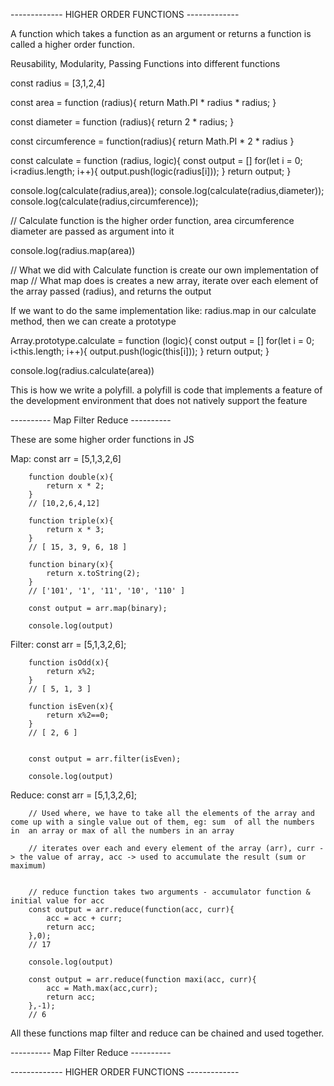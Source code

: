 ------------- HIGHER ORDER FUNCTIONS -------------

A function which takes a function as an argument or returns a function is called a higher order function.

Reusability, Modularity, Passing Functions into different functions


const radius = [3,1,2,4]

const area = function  (radius){
    return Math.PI * radius * radius;
}

const diameter = function (radius){
    return 2 * radius;
}

const circumference = function(radius){
    return Math.PI * 2 * radius
}

const calculate = function (radius, logic){
    const output = []
    for(let i = 0; i<radius.length; i++){
        output.push(logic(radius[i]));
    }
    return output;
}

console.log(calculate(radius,area));
console.log(calculate(radius,diameter));
console.log(calculate(radius,circumference));


// Calculate function is the higher order function, area circumference diameter are passed as argument into it


console.log(radius.map(area))

// What we did with Calculate function is create our own implementation of map 
// What  map does is creates a new array, iterate over each element of the array passed (radius), and returns the output

If we want to do the same implementation like: radius.map in our calculate method, then we can create a prototype

Array.prototype.calculate = function (logic){
    const output = []
    for(let i = 0; i<this.length; i++){
        output.push(logic(this[i]));
    }
    return output;
}

console.log(radius.calculate(area))


This is how we write a polyfill.
a polyfill is code that implements a feature of the development environment that does not natively support the feature

---------- Map Filter Reduce ----------

These are some higher order functions in JS

Map:    const arr = [5,1,3,2,6]

        function double(x){
            return x * 2;
        }
        // [10,2,6,4,12]

        function triple(x){
            return x * 3;
        }
        // [ 15, 3, 9, 6, 18 ]

        function binary(x){
            return x.toString(2);
        }
        // ['101', '1', '11', '10', '110' ]

        const output = arr.map(binary);

        console.log(output)


Filter: const arr = [5,1,3,2,6];

        function isOdd(x){
            return x%2;
        }
        // [ 5, 1, 3 ]

        function isEven(x){
            return x%2==0;
        }
        // [ 2, 6 ]


        const output = arr.filter(isEven);

        console.log(output)

Reduce: const arr = [5,1,3,2,6];

        // Used where, we have to take all the elements of the array and come up with a single value out of them, eg: sum  of all the numbers in  an array or max of all the numbers in an array

        // iterates over each and every element of the array (arr), curr -> the value of array, acc -> used to accumulate the result (sum or maximum)


        // reduce function takes two arguments - accumulator function & initial value for acc 
        const output = arr.reduce(function(acc, curr){
            acc = acc + curr;
            return acc;
        },0);
        // 17

        console.log(output)

        const output = arr.reduce(function maxi(acc, curr){
            acc = Math.max(acc,curr);
            return acc;
        },-1);
        // 6

All these functions map filter and reduce can  be chained and used together.

---------- Map Filter Reduce ----------

------------- HIGHER ORDER FUNCTIONS -------------